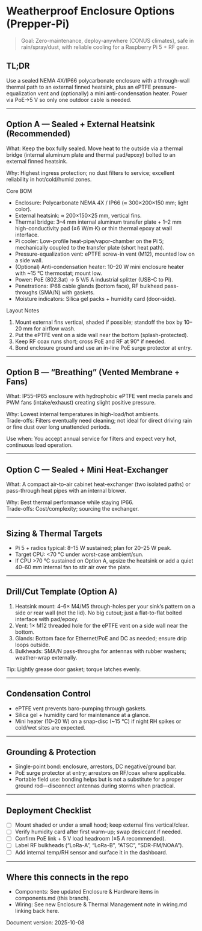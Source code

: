 # Weatherproof Enclosure Options (Prepper-Pi)

> Goal: Zero-maintenance, deploy-anywhere (CONUS climates), safe in rain/spray/dust, with reliable cooling for a Raspberry Pi 5 + RF gear.

## TL;DR
Use a sealed NEMA 4X/IP66 polycarbonate enclosure with a through-wall thermal path to an external finned heatsink, plus an ePTFE pressure-equalization vent and (optionally) a mini anti-condensation heater. Power via PoE→5 V so only one outdoor cable is needed.

---

## Option A — Sealed + External Heatsink (Recommended)

What: Keep the box fully sealed. Move heat to the outside via a thermal bridge (internal aluminum plate and thermal pad/epoxy) bolted to an external finned heatsink.

Why: Highest ingress protection; no dust filters to service; excellent reliability in hot/cold/humid zones.

Core BOM
- Enclosure: Polycarbonate NEMA 4X / IP66 (≈ 300×200×150 mm; light color).
- External heatsink: ≈ 200×150×25 mm, vertical fins.
- Thermal bridge: 3–4 mm internal aluminum transfer plate + 1–2 mm high-conductivity pad (≥6 W/m·K) or thin thermal epoxy at wall interface.
- Pi cooler: Low-profile heat-pipe/vapor-chamber on the Pi 5; mechanically coupled to the transfer plate (short heat path).
- Pressure-equalization vent: ePTFE screw-in vent (M12), mounted low on a side wall.
- (Optional) Anti-condensation heater: 10–20 W mini enclosure heater with ~15 °C thermostat; mount low.
- Power: PoE (802.3at) → 5 V/5 A industrial splitter (USB-C to Pi).
- Penetrations: IP68 cable glands (bottom face), RF bulkhead pass-throughs (SMA/N) with gaskets.
- Moisture indicators: Silica gel packs + humidity card (door-side).

Layout Notes
1. Mount external fins vertical, shaded if possible; standoff the box by 10–20 mm for airflow wash.
2. Put the ePTFE vent on a side wall near the bottom (splash-protected).
3. Keep RF coax runs short; cross PoE and RF at 90° if needed.
4. Bond enclosure ground and use an in-line PoE surge protector at entry.

---

## Option B — “Breathing” (Vented Membrane + Fans)

What: IP55–IP65 enclosure with hydrophobic ePTFE vent media panels and PWM fans (intake/exhaust) creating slight positive pressure.

Why: Lowest internal temperatures in high-load/hot ambients.  
Trade-offs: Filters eventually need cleaning; not ideal for direct driving rain or fine dust over long unattended periods.

Use when: You accept annual service for filters and expect very hot, continuous load operation.

---

## Option C — Sealed + Mini Heat-Exchanger

What: A compact air-to-air cabinet heat-exchanger (two isolated paths) or pass-through heat pipes with an internal blower.

Why: Best thermal performance while staying IP66.  
Trade-offs: Cost/complexity; sourcing the exchanger.

---

## Sizing & Thermal Targets

- Pi 5 + radios typical: 8–15 W sustained; plan for 20–25 W peak.
- Target CPU: <70 °C under worst-case ambient/sun.  
- If CPU >70 °C sustained on Option A, upsize the heatsink or add a quiet 40–60 mm internal fan to stir air over the plate.

---

## Drill/Cut Template (Option A)

1. Heatsink mount: 4–6× M4/M5 through-holes per your sink’s pattern on a side or rear wall (not the lid). No big cutout; just a flat-to-flat bolted interface with pad/epoxy.
2. Vent: 1× M12 threaded hole for the ePTFE vent on a side wall near the bottom.
3. Glands: Bottom face for Ethernet/PoE and DC as needed; ensure drip loops outside.
4. Bulkheads: SMA/N pass-throughs for antennas with rubber washers; weather-wrap externally.

Tip: Lightly grease door gasket; torque latches evenly.

---

## Condensation Control

- ePTFE vent prevents baro-pumping through gaskets.  
- Silica gel + humidity card for maintenance at a glance.  
- Mini heater (10–20 W) on a snap-disc (~15 °C) if night RH spikes or cold/wet sites are expected.

---

## Grounding & Protection

- Single-point bond: enclosure, arrestors, DC negative/ground bar.  
- PoE surge protector at entry; arrestors on RF/coax where applicable.  
- Portable field use: bonding helps but is not a substitute for a proper ground rod—disconnect antennas during storms when practical.

---

## Deployment Checklist

- [ ] Mount shaded or under a small hood; keep external fins vertical/clear.  
- [ ] Verify humidity card after first warm-up; swap desiccant if needed.  
- [ ] Confirm PoE link + 5 V load headroom (≥5 A recommended).  
- [ ] Label RF bulkheads (“LoRa-A”, “LoRa-B”, “ATSC”, “SDR-FM/NOAA”).  
- [ ] Add internal temp/RH sensor and surface it in the dashboard.

---

## Where this connects in the repo

- Components: See updated Enclosure & Hardware items in components.md (this branch).  
- Wiring: See new Enclosure & Thermal Management note in wiring.md linking back here.

Document version: 2025-10-08
